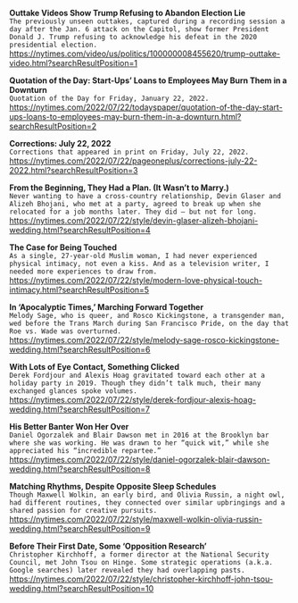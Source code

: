 **Outtake Videos Show Trump Refusing to Abandon Election Lie**\
`The previously unseen outtakes, captured during a recording session a day after the Jan. 6 attack on the Capitol, show former President Donald J. Trump refusing to acknowledge his defeat in the 2020 presidential election.`\
https://nytimes.com/video/us/politics/100000008455620/trump-outtake-video.html?searchResultPosition=1

**Quotation of the Day: Start-Ups’ Loans to Employees May Burn Them in a Downturn**\
`Quotation of the Day for Friday, January 22, 2022.`\
https://nytimes.com/2022/07/22/todayspaper/quotation-of-the-day-start-ups-loans-to-employees-may-burn-them-in-a-downturn.html?searchResultPosition=2

**Corrections: July 22, 2022**\
`Corrections that appeared in print on Friday, July 22, 2022.`\
https://nytimes.com/2022/07/22/pageoneplus/corrections-july-22-2022.html?searchResultPosition=3

**From the Beginning, They Had a Plan. (It Wasn’t to Marry.)**\
`Never wanting to have a cross-country relationship, Devin Glaser and Alizeh Bhojani, who met at a party, agreed to break up when she relocated for a job months later. They did — but not for long.`\
https://nytimes.com/2022/07/22/style/devin-glaser-alizeh-bhojani-wedding.html?searchResultPosition=4

**The Case for Being Touched**\
`As a single, 27-year-old Muslim woman, I had never experienced physical intimacy, not even a kiss. And as a television writer, I needed more experiences to draw from.`\
https://nytimes.com/2022/07/22/style/modern-love-physical-touch-intimacy.html?searchResultPosition=5

**In ‘Apocalyptic Times,’ Marching Forward Together**\
`Melody Sage, who is queer, and Rosco Kickingstone, a transgender man, wed before the Trans March during San Francisco Pride, on the day that Roe vs. Wade was overturned.`\
https://nytimes.com/2022/07/22/style/melody-sage-rosco-kickingstone-wedding.html?searchResultPosition=6

**With Lots of Eye Contact, Something Clicked**\
`Derek Fordjour and Alexis Hoag gravitated toward each other at a holiday party in 2019. Though they didn’t talk much, their many exchanged glances spoke volumes.`\
https://nytimes.com/2022/07/22/style/derek-fordjour-alexis-hoag-wedding.html?searchResultPosition=7

**His Better Banter Won Her Over**\
`Daniel Ogorzalek and Blair Dawson met in 2016 at the Brooklyn bar where she was working. He was drawn to her “quick wit,” while she appreciated his “incredible repartee.”`\
https://nytimes.com/2022/07/22/style/daniel-ogorzalek-blair-dawson-wedding.html?searchResultPosition=8

**Matching Rhythms, Despite Opposite Sleep Schedules**\
`Though Maxwell Wolkin, an early bird, and Olivia Russin, a night owl, had different routines, they connected over similar upbringings and a shared passion for creative pursuits.`\
https://nytimes.com/2022/07/22/style/maxwell-wolkin-olivia-russin-wedding.html?searchResultPosition=9

**Before Their First Date, Some ‘Opposition Research’**\
`Christopher Kirchhoff, a former director at the National Security Council, met John Tsou on Hinge. Some strategic operations (a.k.a. Google searches) later revealed they had overlapping pasts.`\
https://nytimes.com/2022/07/22/style/christopher-kirchhoff-john-tsou-wedding.html?searchResultPosition=10

